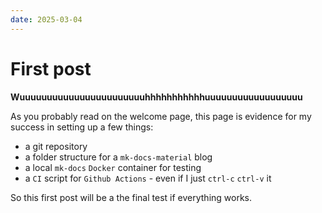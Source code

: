 ```yaml
---
date: 2025-03-04
---
```


# First post

**Wuuuuuuuuuuuuuuuuuuuuuuuhhhhhhhhhhhuuuuuuuuuuuuuuuuuu**

As you probably read on the welcome page, this page is evidence for my success in setting up a few things:

- a git repository
- a folder structure for a `mk-docs-material` blog
- a local `mk-docs` `Docker` container for testing
- a `CI` script for `Github Actions` - even if I just `ctrl-c` `ctrl-v` it

So this first post will be a the final test if everything works. 

